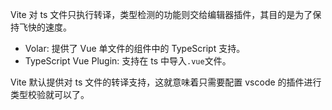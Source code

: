 Vite 对 ts 文件只执行转译，类型检测的功能则交给编辑器插件，其目的是为了保持飞快的速度。

- Volar: 提供了 Vue 单文件的组件中的 TypeScript 支持。
- TypeScript Vue Plugin: 支持在 ts 中导入`.vue`文件。

Vite 默认提供对 ts 文件的转译支持，这就意味着只需要配置 vscode 的插件进行类型校验就可以了。
